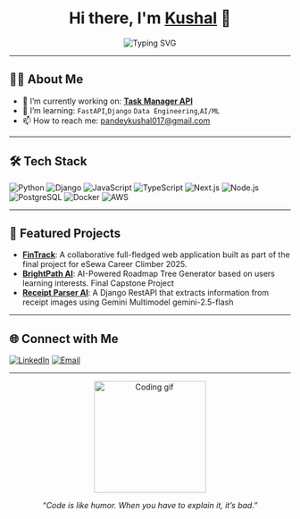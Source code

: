 <!-- Banner or Greeting -->
<h1 align="center">Hi there, I'm <a href="https://github.com/GuyVanced" target="_blank">Kushal</a> 👋</h1>
<p align="center">
  <img src="https://readme-typing-svg.demolab.com?font=Fira+Code&pause=1000&color=36BCF7&center=true&vCenter=true&width=435&lines=Backend+Developer;;AI+%26+ML+Explorer;Lifelong+Learner" alt="Typing SVG" />
</p>

---

## 🧑‍💻 About Me

- 🔭 I’m currently working on: **[Task Manager API](https://github.com/GuyVanced/task-manager-api)**
- 🌱 I’m learning: `FastAPI`,`Django` `Data Engineering`,`AI/ML`
- 📫 How to reach me: [pandeykushal017@gmail.com](mailto:pandeykushal017@gmail.com)

---

## 🛠️ Tech Stack

![Python](https://img.shields.io/badge/-Python-333?style=flat&logo=python)
![Django](https://img.shields.io/badge/-Django-333?style=flat&logo=django)
![JavaScript](https://img.shields.io/badge/-JavaScript-333?style=flat&logo=javascript)
![TypeScript](https://img.shields.io/badge/-TypeScript-333?style=flat&logo=typescript)
![Next.js](https://img.shields.io/badge/-Next.js-333?style=flat&logo=next.js)
![Node.js](https://img.shields.io/badge/-Node.js-333?style=flat&logo=node.js)
![PostgreSQL](https://img.shields.io/badge/-PostgreSQL-333?style=flat&logo=postgresql)
![Docker](https://img.shields.io/badge/-Docker-333?style=flat&logo=docker)
![AWS](https://img.shields.io/badge/-AWS-333?style=flat&logo=amazon-aws)
<!-- Add or remove badges as needed -->

---
<!--
## 📈 GitHub Stats

<p align="center">
  <img src="https://github-readme-stats.vercel.app/api?username=GuyVanced&show_icons=true&theme=radical" alt="GitHub Stats" height="165">
  <img src="https://github-readme-streak-stats.herokuapp.com/?user=GuyVanced&theme=radical" alt="GitHub Streak" height="165">
</p>
<p align="center">
  <img src="https://github-readme-stats.vercel.app/api/top-langs/?username=GuyVanced&layout=compact&theme=radical" alt="Top Languages" height="120">
</p>

---
-->
## 🚀 Featured Projects

- [**FinTrack**](https://github.com/GuyVanced/django-Fintrack): A collaborative full-fledged web application built as part of the final project for eSewa Career Climber 2025.
- [**BrightPath AI**](https://github.com/GuyVanced/BrightPathhAI): AI-Powered Roadmap Tree Generator based on users learning interests. Final Capstone Project
- [**Receipt Parser AI**](https://github.com/GuyVanced/receipt-parser-api): A Django RestAPI that extracts information from receipt images using Gemini Multimodel gemini-2.5-flash

<!-- Add more projects as needed -->

---

## 🌐 Connect with Me

[![LinkedIn](https://img.shields.io/badge/-LinkedIn-0077B5?style=flat&logo=linkedin&logoColor=white)](https://linkedin.com/in/kushalpandey017)
[![Email](https://img.shields.io/badge/-Email-D14836?style=flat&logo=gmail&logoColor=white)](mailto:pandeykushal017@gmail.com)

---

<!-- Optional: Fun GIF or Quote -->
<p align="center">
  <img src="https://media.giphy.com/media/qgQUggAC3Pfv687qPC/giphy.gif" width="200" alt="Coding gif">
</p>
<p align="center"><i>“Code is like humor. When you have to explain it, it’s bad.”</i></p>
